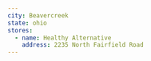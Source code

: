 ```yaml
---
city: Beavercreek
state: ohio
stores:
  - name: Healthy Alternative
    address: 2235 North Fairfield Road
---
```

